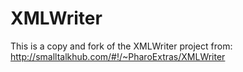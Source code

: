 # XMLWriter

This is a copy and fork of the XMLWriter project from: http://smalltalkhub.com/#!/~PharoExtras/XMLWriter
